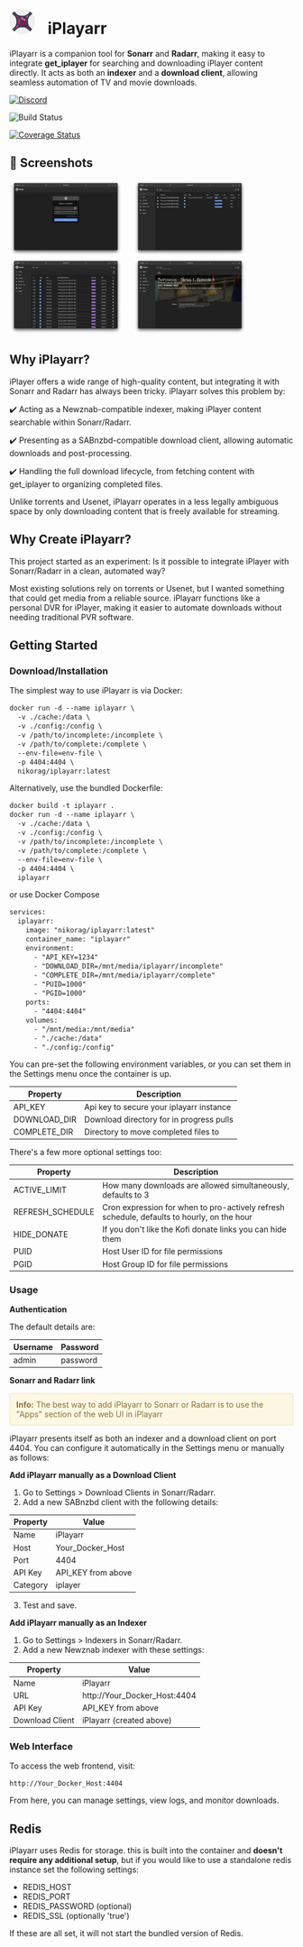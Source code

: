 # <img src="https://raw.githubusercontent.com/Nikorag/iplayarr/refs/heads/main/frontend/public/iplayarr.png" alt="Description" width="45" style="margin-right: 1rem;"> iPlayarr

iPlayarr is a companion tool for **Sonarr** and **Radarr**, making it easy to integrate **get_iplayer** for searching and downloading iPlayer content directly. It acts as both an **indexer** and a **download client**, allowing seamless automation of TV and movie downloads.

[![Discord](https://img.shields.io/discord/1359619754456907856?label=Discord&logo=discord&style=flat)](https://discord.com/channels/1359619754456907856)

![Build Status](https://img.shields.io/github/actions/workflow/status/nikorag/iplayarr/build.yml?logo=github)

[![Coverage Status](https://coveralls.io/repos/github/Nikorag/iplayarr/badge.svg?branch=main)](https://coveralls.io/github/Nikorag/iplayarr?branch=main)

## 📸 Screenshots

<img src="https://raw.githubusercontent.com/Nikorag/iplayarr/refs/heads/main/readme-media/login.png" alt="Login View" width="200" style="margin-right: 1rem; display: inline-block;">

<img src="https://raw.githubusercontent.com/Nikorag/iplayarr/refs/heads/main/readme-media/queue.png" alt="Queue View" width="200" style="margin-right: 1rem; display: inline-block;">

<img src="https://raw.githubusercontent.com/Nikorag/iplayarr/refs/heads/main/readme-media/search.png" alt="Search View" width="200" style="margin-right: 1rem; display: inline-block;">

<img src="https://raw.githubusercontent.com/Nikorag/iplayarr/refs/heads/main/readme-media/details.png" alt="Details View" width="200" style="margin-right: 1rem; display: inline-block;">

## Why iPlayarr?

iPlayer offers a wide range of high-quality content, but integrating it with Sonarr and Radarr has always been tricky. iPlayarr solves this problem by:

✔️ Acting as a Newznab-compatible indexer, making iPlayer content searchable within Sonarr/Radarr.

✔️ Presenting as a SABnzbd-compatible download client, allowing automatic downloads and post-processing.

✔️ Handling the full download lifecycle, from fetching content with get_iplayer to organizing completed files.

Unlike torrents and Usenet, iPlayarr operates in a less legally ambiguous space by only downloading content that is freely available for streaming.

## Why Create iPlayarr?

This project started as an experiment: Is it possible to integrate iPlayer with Sonarr/Radarr in a clean, automated way?

Most existing solutions rely on torrents or Usenet, but I wanted something that could get media from a reliable source. iPlayarr functions like a personal DVR for iPlayer, making it easier to automate downloads without needing traditional PVR software.

## Getting Started

### Download/Installation

The simplest way to use iPlayarr is via Docker:

```
docker run -d --name iplayarr \
  -v ./cache:/data \
  -v ./config:/config \
  -v /path/to/incomplete:/incomplete \
  -v /path/to/complete:/complete \
  --env-file=env-file \
  -p 4404:4404 \
  nikorag/iplayarr:latest
```

Alternatively, use the bundled Dockerfile:

```
docker build -t iplayarr .
docker run -d --name iplayarr \
  -v ./cache:/data \
  -v ./config:/config \
  -v /path/to/incomplete:/incomplete \
  -v /path/to/complete:/complete \
  --env-file=env-file \
  -p 4404:4404 \
  iplayarr
```

or use Docker Compose

```
services:
  iplayarr:
    image: "nikorag/iplayarr:latest"
    container_name: "iplayarr"
    environment:
      - "API_KEY=1234"
      - "DOWNLOAD_DIR=/mnt/media/iplayarr/incomplete"
      - "COMPLETE_DIR=/mnt/media/iplayarr/complete"
      - "PUID=1000"
      - "PGID=1000"
    ports:
      - "4404:4404"
    volumes:
      - "/mnt/media:/mnt/media"
      - "./cache:/data"
      - "./config:/config"
```

You can pre-set the following environment variables, or you can set them in the Settings menu once the container is up.

| Property     | Description                              |
| ------------ | ---------------------------------------- |
| API_KEY      | Api key to secure your iplayarr instance |
| DOWNLOAD_DIR | Download directory for in progress pulls |
| COMPLETE_DIR | Directory to move completed files to     |

There's a few more optional settings too:

| Property         | Description                                                                                |
| ---------------- | ------------------------------------------------------------------------------------------ |
| ACTIVE_LIMIT     | How many downloads are allowed simultaneously, defaults to 3                               |
| REFRESH_SCHEDULE | Cron expression for when to pro-actively refresh schedule, defaults to hourly, on the hour |
| HIDE_DONATE      | If you don't like the Kofi donate links you can hide them                                  |
| PUID             | Host User ID for file permissions                                                          |
| PGID             | Host Group ID for file permissions                                                         |

### Usage

**Authentication**

The default details are:

| Username | Password |
| -------- | -------- |
| admin    | password |

**Sonarr and Radarr link**

<div style="padding: 10px; margin: 10px 0; border: 2px solid #faebcc; border-radius: 4px; background-color: #fcf8e3; color: #8a6d3b;"> 
  <strong>Info:</strong> The best way to add iPlayarr to Sonarr or Radarr is to use the "Apps" section of the web UI in iPlayarr
</div>

iPlayarr presents itself as both an indexer and a download client on port 4404. You can configure it automatically in the Settings menu or manually as follows:

**Add iPlayarr manually as a Download Client**

1. Go to Settings > Download Clients in Sonarr/Radarr.
2. Add a new SABnzbd client with the following details:

| Property | Value              |
| -------- | ------------------ |
| Name     | iPlayarr           |
| Host     | Your_Docker_Host   |
| Port     | 4404               |
| API Key  | API_KEY from above |
| Category | iplayer            |

3. Test and save.

**Add iPlayarr manually as an Indexer**

1. Go to Settings > Indexers in Sonarr/Radarr.
2. Add a new Newznab indexer with these settings:

| Property        | Value                        |
| --------------- | ---------------------------- |
| Name            | iPlayarr                     |
| URL             | http://Your_Docker_Host:4404 |
| API Key         | API_KEY from above           |
| Download Client | iPlayarr (created above)     |

### Web Interface

To access the web frontend, visit:

```
http://Your_Docker_Host:4404
```

From here, you can manage settings, view logs, and monitor downloads.

## Redis

iPlayarr uses Redis for storage. this is built into the container and **doesn't require any additional setup**, but if you would like to use a standalone redis instance set the following settings:

- REDIS_HOST
- REDIS_PORT
- REDIS_PASSWORD (optional)
- REDIS_SSL (optionally 'true')

If these are all set, it will not start the bundled version of Redis.
